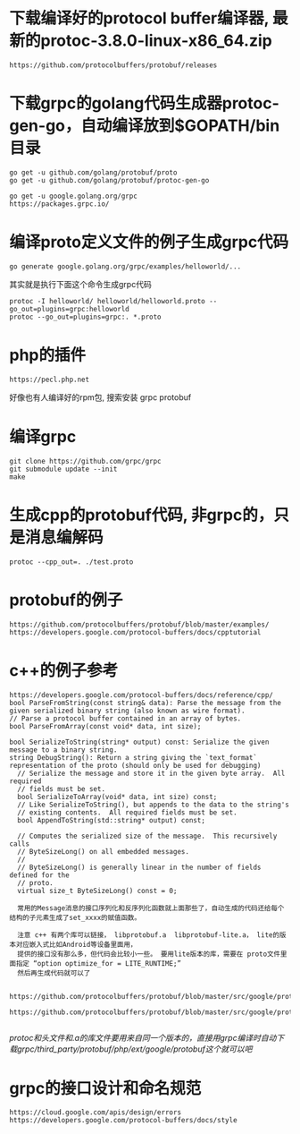 
# 下载编译好的protocol buffer编译器, 最新的protoc-3.8.0-linux-x86_64.zip
```text
https://github.com/protocolbuffers/protobuf/releases
```

# 下载grpc的golang代码生成器protoc-gen-go，自动编译放到$GOPATH/bin目录
```text
go get -u github.com/golang/protobuf/proto
go get -u github.com/golang/protobuf/protoc-gen-go

go get -u google.golang.org/grpc
https://packages.grpc.io/
```

# 编译proto定义文件的例子生成grpc代码
```text
go generate google.golang.org/grpc/examples/helloworld/...
```
其实就是执行下面这个命令生成grpc代码
```text
protoc -I helloworld/ helloworld/helloworld.proto --go_out=plugins=grpc:helloworld
protoc --go_out=plugins=grpc:. *.proto
```


# php的插件
```text
https://pecl.php.net
```
好像也有人编译好的rpm包, 搜索安装 grpc  protobuf

# 编译grpc
```text
git clone https://github.com/grpc/grpc
git submodule update --init
make
```

# 生成cpp的protobuf代码, 非grpc的，只是消息编解码
```text
protoc --cpp_out=. ./test.proto
```


# protobuf的例子
```text
https://github.com/protocolbuffers/protobuf/blob/master/examples/
https://developers.google.com/protocol-buffers/docs/cpptutorial
```

# c++的例子参考
```text
https://developers.google.com/protocol-buffers/docs/reference/cpp/
bool ParseFromString(const string& data): Parse the message from the given serialized binary string (also known as wire format).
// Parse a protocol buffer contained in an array of bytes.
bool ParseFromArray(const void* data, int size);
  
bool SerializeToString(string* output) const: Serialize the given message to a binary string.
string DebugString(): Return a string giving the `text_format` representation of the proto (should only be used for debugging)
  // Serialize the message and store it in the given byte array.  All required
  // fields must be set.
  bool SerializeToArray(void* data, int size) const;
  // Like SerializeToString(), but appends to the data to the string's
  // existing contents.  All required fields must be set.
  bool AppendToString(std::string* output) const;
  
  // Computes the serialized size of the message.  This recursively calls
  // ByteSizeLong() on all embedded messages.
  //
  // ByteSizeLong() is generally linear in the number of fields defined for the
  // proto.
  virtual size_t ByteSizeLong() const = 0;
  
  常用的Message消息的接口序列化和反序列化函数就上面那些了，自动生成的代码还给每个结构的子元素生成了set_xxxx的赋值函数。
  
  注意 c++ 有两个库可以链接， libprotobuf.a  libprotobuf-lite.a， lite的版本对应嵌入式比如Android等设备里面用，
  提供的接口没有那么多，但代码会比较小一些。 要用lite版本的库，需要在 proto文件里面指定 “option optimize_for = LITE_RUNTIME;”
  然后再生成代码就可以了

  https://github.com/protocolbuffers/protobuf/blob/master/src/google/protobuf/message_lite.h
  https://github.com/protocolbuffers/protobuf/blob/master/src/google/protobuf/message.h
  
```
*protoc和头文件和.a的库文件要用来自同一个版本的，直接用grpc编译时自动下载grpc/third_party/protobuf/php/ext/google/protobuf这个就可以吧*

# grpc的接口设计和命名规范
```text
https://cloud.google.com/apis/design/errors
https://developers.google.com/protocol-buffers/docs/style
```
